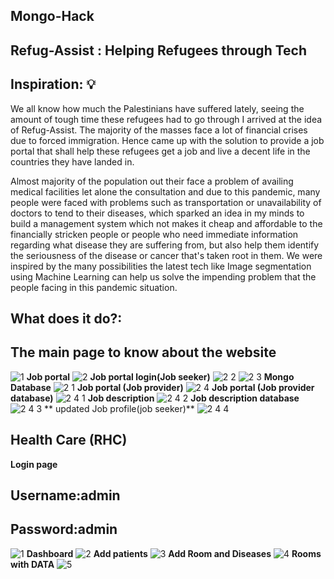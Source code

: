 ## Mongo-Hack

## Refug-Assist : Helping Refugees through Tech

## Inspiration: 💡
We all know how much the Palestinians have suffered lately, seeing the amount of tough time these refugees had to go through I arrived at the idea of Refug-Assist. The majority of the masses face a lot of financial crises due to forced immigration. Hence came up with the solution to provide a job portal that shall help these refugees get a job and live a decent life in the countries they have landed in.

Almost majority of the population out their face a problem of availing medical facilities let alone the consultation and due to this pandemic, many people were faced with problems such as transportation or unavailability of doctors to tend to their diseases, which sparked an idea in my minds to build a management system which not makes it cheap and affordable to the financially stricken people or people who need immediate information regarding what disease they are suffering from, but also help them identify the seriousness of the disease or cancer that's taken root in them. We were inspired by the many possibilities the latest tech like Image segmentation using Machine Learning can help us solve the impending problem that the people facing in this pandemic situation.

## What does it do?:
 ## The main page to know about the website
 ![1](https://user-images.githubusercontent.com/72274851/149296514-0ef77e02-366c-4c4d-a5c4-388f45feeafc.jpg)
 **Job portal**
 ![2](https://user-images.githubusercontent.com/72274851/149296779-fc8939bc-bb1e-49e8-8274-b0e919710280.jpg)
 **Job portal login(Job seeker)**
 ![2 2](https://user-images.githubusercontent.com/72274851/149296897-89d96934-f8fb-4342-a7bc-a09b0f23757c.jpg)
![2 3](https://user-images.githubusercontent.com/72274851/149296907-96336dd0-54a9-4f1a-b0cf-4049cb9d2a7e.jpg)
**Mongo Database** 
![2 1](https://user-images.githubusercontent.com/72274851/149296915-2aa21df9-10bb-4fe1-be30-76b905ca38bc.jpg)
**Job portal (Job provider)**
![2 4](https://user-images.githubusercontent.com/72274851/149297242-c19590b7-d354-4cff-8c16-865362a6b7e2.jpg)
**Job portal (Job provider database)**
![2 4 1](https://user-images.githubusercontent.com/72274851/149297393-9518432d-64c9-4ea4-a43e-0c8f00160fd8.jpg)
**Job description**
![2 4 2](https://user-images.githubusercontent.com/72274851/149297447-70ff5582-f374-43d7-961c-74409708d0dc.jpg)
**Job description database**
![2 4 3](https://user-images.githubusercontent.com/72274851/149297552-3c445fc4-93ae-4197-a934-9464c36973cc.jpg)
** updated Job profile(job seeker)**
![2 4 4](https://user-images.githubusercontent.com/72274851/149297698-7bacafb3-2160-4838-b26f-6f832def6688.jpg)



## Health Care (RHC)
**Login page**
## Username:admin
## Password:admin
![1](https://user-images.githubusercontent.com/72274851/149298848-8f6d6ceb-0258-467d-b1a5-e99e6040cd38.jpg)
**Dashboard**
![2](https://user-images.githubusercontent.com/72274851/149298999-66971c14-7f07-4e11-8b02-11d86d1e8add.jpg)
**Add patients**
![3](https://user-images.githubusercontent.com/72274851/149299111-717cf68e-d36c-4025-ad67-ff1269bdb0cb.jpg)
**Add Room and Diseases**
![4](https://user-images.githubusercontent.com/72274851/149299430-5c8221a1-e3b7-4c97-9098-68a0459d5145.jpg)
**Rooms with DATA**
![5](https://user-images.githubusercontent.com/72274851/149300116-20ae1257-bd34-481f-bd9b-8a3ab3bbcf03.jpg)


